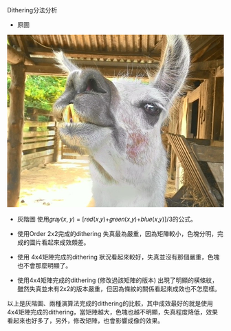 Dithering分法分析

* 原圖

![uncghanged](https://github.com/tagakisuzu/MMS2017FALL/blob/master/ConsoleApplication1/ConsoleApplication1/001.jpg)

* 灰階圖
使用𝑔𝑟𝑎𝑦(𝑥, 𝑦) = [𝑟𝑒𝑑(𝑥,𝑦)+𝑔𝑟𝑒𝑒𝑛(𝑥,𝑦)+𝑏𝑙𝑢𝑒(𝑥,𝑦)]/3的公式。 

* 使用Order 2x2完成的dithering
失真最為嚴重，因為矩陣較小，色塊分明，完成的圖片看起來成效頗差。
 
* 使用 4x4矩陣完成的dithering
狀況看起來較好，失真並沒有那個嚴重，色塊也不會那麼明顯了。
 
* 使用4x4矩陣完成的dithering (修改過該矩陣的版本)
出現了明顯的橫條紋，雖然失真並未有2x2的版本嚴重，但因為條紋的關係看起來成效也不怎麼樣。
 

以上是灰階圖、兩種演算法完成的dithering的比較，其中成效最好的就是使用4x4矩陣完成的dithering，當矩陣越大，色塊也越不明顯，失真程度降低，效果看起來也好多了，另外，修改矩陣，也會影響成像的效果。
